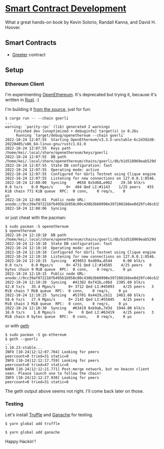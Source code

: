 # [Smart Contract Development]

What a great hands-on book by Kevin Solorio, Randall Kanna,
and David H. Hoover.

## Smart Contracts

- [Greeter](ch04/greeter/contracts/greeter.sol) contract

## Setup

### Ethereum Client

I'm experimenting [OpenEthereum].  It's deprecated but trying
it, because it's written in [Rust]. :)

I'm building it [from the source], just for fun:

```
$ cargo run -- --chain goerli
...
warning: `parity-rpc` (lib) generated 2 warnings
    Finished dev [unoptimized + debuginfo] target(s) in 0.26s
     Running `target/debug/openethereum --chain goerli`
2022-10-24 12:07:55  Starting OpenEthereum/v3.3.5-unstable-6c2d392d8-20220405/x86_64-linux-gnu/rustc1.61.0
2022-10-24 12:07:55  Keys path /home/kei/.local/share/openethereum/keys/goerli
2022-10-24 12:07:55  DB path /home/kei/.local/share/openethereum/chains/goerli/db/b1d518969eab529d
2022-10-24 12:07:55  State DB configuration: fast
2022-10-24 12:07:55  Operating mode: active
2022-10-24 12:07:55  Configured for Görli Testnet using Clique engine
2022-10-24 12:07:55  Listening for new connections on 127.0.0.1:8546.
2022-10-24 12:08:00  Syncing     #658 0x5d68…e962    29.58 blk/s    0.0 tx/s    0.0 Mgas/s      0+  484 Qed LI:#1143    1/25 peers   455 KiB chain 772 KiB queue  RPC:  0 conn,    0 req/s,    0
µs
2022-10-24 12:08:01  Public node URL: enode://9cc39af872216fb495b1b958c00c430b3b60990e397208166ee0d29fc46c615034cd6369fd96f89689c94ed4e13fde13a0145153e2a87b821516d2f7fd465b42@172.20.10.5:30303
2022-10-24 12:08:06  Syncing
```

or just cheat with the pacman:

```
$ sudo pacman -S openethereum
$ openethereum
2022-10-24 12:10:10  DB path /home/kei/.local/share/openethereum/chains/goerli/db/b1d518969eab529d
2022-10-24 12:10:10  State DB configuration: fast
2022-10-24 12:10:10  Operating mode: active
2022-10-24 12:10:10  Configured for Görli Testnet using Clique engine
2022-10-24 12:10:10  Listening for new connections on 127.0.0.1:8546.
2022-10-24 12:10:15  Syncing   #29853 0xd89a…6544     0.00 blk/s    0.0 tx/s    0.0 Mgas/s      0+ 4731 Qed LI:#34585    4/25 peers   0 bytes chain 9 MiB queue  RPC:  0 conn,    0 req/s,    0 µs
2022-10-24 12:10:15  Public node URL: enode://9cc39af872216fb495b1b958c00c430b3b60990e397208166ee0d29fc46c615034cd6369fd96f89689c94ed4e13fde13a0145153e2a87b821516d2f7fd465b42@172.20.10.5:30303
2022-10-24 12:10:20  Syncing   #41382 0xf41b…c06d  2305.60 blk/s   42.8 tx/s   35.4 Mgas/s      0+ 3712 Qed LI:#45093    4/25 peers   3 MiB chain 7 MiB queue  RPC:  0 conn,    0 req/s,    0 µs
2022-10-24 12:10:25  Syncing   #53701 0x4429…cb11  2463.60 blk/s   58.6 tx/s   27.9 Mgas/s      0+ 2145 Qed LI:#55845    4/25 peers   4 MiB chain 3 MiB queue  RPC:  0 conn,    0 req/s,    0 µs
2022-10-24 12:10:30  Syncing   #63419 0xb9ab…7d3d  1944.00 blk/s   16.0 tx/s    1.0 Mgas/s      0+    0 Qed LI:#63419    4/25 peers   3 MiB chain 0 bytes queue  RPC:  0 conn,    0 req/s,    0 µs
```

or with [geth]

```
$ sudo pacman -S go-ethereum
$ geth --goerli
...
1.10.23-stable...
INFO [10-24|12:12:07.704] Looking for peers                        peercount=0 tried=31 static=0
INFO [10-24|12:12:17.759] Looking for peers                        peercount=0 tried=47 static=0
WARN [10-24|12:12:21.771] Post-merge network, but no beacon client seen. Please launch one to follow the chain!
INFO [10-24|12:12:27.930] Looking for peers                        peercount=0 tried=31 static=0
```

The geth output above seems not right.  I'll come back later on those.

### Testing

Let's install [Truffle] and [Ganache] for testing.

```
$ yarn global add truffle
```

```
$ yarn global add ganache
```

Happy Hackin'!

[smart contract development]: https://www.oreilly.com/library/view/hands-on-smart-contract/9781492045250/
[openethereum]: https://openethereum.github.io/
[from the source]: https://github.com/openethereum/openethereum#32-build-from-source-code-
[rust]: https://www.rust-lang.org
[geth]: https://geth.ethereum.org/
[truffle]: https://trufflesuite.com/
[ganache]: https://trufflesuite.com/ganache/
